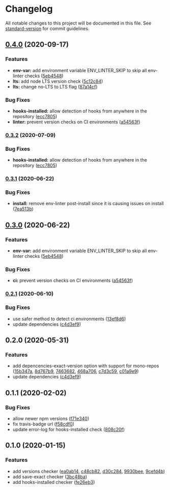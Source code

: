 # Changelog

All notable changes to this project will be documented in this file. See [standard-version](https://github.com/conventional-changelog/standard-version) for commit guidelines.

## [0.4.0](https://github.com/namics/env-linter/compare/v0.2.1...v0.4.0) (2020-09-17)

### Features

-   **env-var:** add environment variable ENV_LINTER_SKIP to skip all env-linter checks ([5eb4548](https://github.com/namics/env-linter/commit/5eb4548a26e4e705b7087c8141ea7acbe0ac399a))
-   **lts:** add node LTS version check ([5c12c84](https://github.com/namics/env-linter/commit/5c12c8401e6ad773fed95f6b5f472a4d7c07a36a))
-   **lts:** change no-LTS to LTS flag ([87a14cf](https://github.com/namics/env-linter/commit/87a14cf400772556b27d32c9f5b5b6706c371331))

### Bug Fixes

-   **hooks-installed:** allow detection of hooks from anywhere in the repository ([ecc7805](https://github.com/namics/env-linter/commit/ecc780559ac462b499ad17146a9a50ed50f72f06))
-   **linter:** prevent version checks on CI environments ([a54563f](https://github.com/namics/env-linter/commit/a54563f44cd5ad3f02d0b9d9fe3825fa423e32c9))

### [0.3.2](https://github.com/namics/env-linter/compare/v0.2.1...v0.3.2) (2020-07-09)

### Bug Fixes

-   **hooks-installed:** allow detection of hooks from anywhere in the repository ([ecc7805](https://github.com/namics/env-linter/commit/ecc780559ac462b499ad17146a9a50ed50f72f06))

### [0.3.1](https://github.com/namics/env-linter/compare/v0.2.1...v0.3.1) (2020-06-22)

### Bug Fixes

-   **install:** remove env-linter post-install since it is causing issues on install ([7ea513b](https://github.com/namics/env-linter/commit/7ea513bcb0d4ae27ec6675b95cd97431ae65bc91))

## [0.3.0](https://github.com/namics/env-linter/compare/v0.2.1...v0.3.0) (2020-06-22)

### Features

-   **env-var:** add environment variable ENV_LINTER_SKIP to skip all env-linter checks ([5eb4548](https://github.com/namics/env-linter/commit/5eb4548a26e4e705b7087c8141ea7acbe0ac399a))

### Bug Fixes

-   **ci:** prevent version checks on CI environments ([a54563f](https://github.com/namics/env-linter/commit/a54563f44cd5ad3f02d0b9d9fe3825fa423e32c9))

### [0.2.1](https://github.com/namics/env-linter/compare/v0.2.0...v0.2.1) (2020-06-10)

### Bug Fixes

-   use safer method to detect ci environments ([13ef8d6](https://github.com/namics/env-linter/commit/13ef8d6ebd9943392d4e6b428dd7bcd794c82c86))
-   update dependencies ([c4d3ef9](https://github.com/namics/env-linter/commit/9743b87f5a9d78385a34e3d26a6bb34173483d51))

## 0.2.0 (2020-05-31)

### Features

-   add depencencies-exact-version option with support for mono-repos ([15b347a](https://github.com/namics/env-linter/commit/15b347a8632b5657d4ef4fa80675d7fcc4038514), [8d767b9](https://github.com/namics/env-linter/commit/8d767b91858259e94ea4f6daccba7dac5cf01143), [7463682](https://github.com/namics/env-linter/commit/7463682abbbbf6b0856565c2dbd27917ac8e7743), [468a706](https://github.com/namics/env-linter/commit/468a7064d3a1b1110626f01cffe11d221afb383f), [c7d3c59](https://github.com/namics/env-linter/commit/c7d3c59d24aebf7c3029f48d8cb4ceb9f73832e5), [c01a9e9](https://github.com/namics/env-linter/commit/c01a9e98a8e84acd32c8f74bb6785bcac89f3ce7))
-   update dependencies ([c4d3ef9](https://github.com/namics/env-linter/commit/c4d3ef9da9fd5432d439549af5c81760c892b388))

## 0.1.1 (2020-02-02)

### Bug Fixes

-   allow newer npm versions ([f71e340](https://github.com/namics/env-linter/commit/f71e340b50d1731b6c37fdb0ae1c4bd8d23ff68e))
-   fix travis-badge url ([f58cdf0](https://github.com/namics/env-linter/commit/f58cdf038cff9cb90e83e959d4342c857f15321f))
-   update error-log for hooks-installed check ([808c20f](https://github.com/namics/env-linter/commit/808c20fe7a3f3710cdd1f8f110dc8af0f92b5cc0))

## 0.1.0 (2020-01-15)

### Features

-   add versions checker ([ea0ab14](https://github.com/namics/env-linter/commit/ea0ab146a6824fd59ed121302852391ccc6c615d), [c48cb82](https://github.com/namics/env-linter/commit/c48cb82e03b3b833407f415328bae9d12a39a57c), [d30c284](https://github.com/namics/env-linter/commit/d30c28432ac946bafb37cbc8339959d8c87e9e8e), [9930bee](https://github.com/namics/env-linter/commit/9930beed4250770b322a05adcc33f7a4711a0d0c), [9cefd4b](https://github.com/namics/env-linter/commit/9cefd4bfdfd6f0721e63140ec11165d5bcb1e931))
-   add save-exact checker ([3bc48ba](https://github.com/namics/env-linter/commit/3bc48badc459fc55eb71251f228fabbcd82b1eef))
-   add hooks-installed checker ([fe26eb3](https://github.com/namics/env-linter/commit/fe26eb3d8b9106502417eb1d5cd5905efe6dd369))
